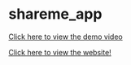 # shareme_app














[Click here to view the demo video](https://drive.google.com/file/d/1OapDKUfRWy7MnS54Xvu2ZfmhQOu7gwPr/view?usp=sharing)

[Click here to view the website!](https://deeps-shareme.netlify.app)
